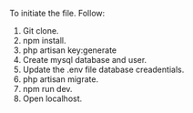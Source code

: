 To initiate the file. Follow:

1. Git clone.
2. npm install.
3. php artisan key:generate
4. Create mysql database and user.
5. Update the .env file database creadentials.
6. php artisan migrate.
7. npm run dev.
8. Open localhost.
